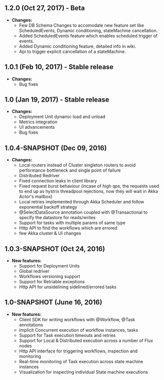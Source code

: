 ## 1.2.0 (Oct 27, 2017) - Beta
- **Changes:**
  - Few DB Schema Changes to accomodate new feature set like ScheduledEvents, Dynamic conditioning, stateMachine cancellation.
  - Added ScheduledEvents feature which enables scheduled trigger of events.
  - Added Dynamic conditioning feature, detailed info in wiki. 
  - Api to trigger explicit cancellation of a stateMachine. 
  
## 1.0.1 (Feb 10, 2017) - Stable release
- **Changes:**
  - Bug fixes

## 1.0 (Jan 19, 2017) - Stable release
- **Changes:**
  - Deployment Unit dynamic load and unload
  - Metrics integration
  - UI advancements
  - Bug fixes
  
## 1.0.4-SNAPSHOT (Dec 09, 2016)
- **Changes:**
  - Local routers instead of Cluster singleton routers to avoid performance bottleneck and single point of failure 
  - Distributed Redriver
  - Fixed connection leaks in client library
  - Fixed request burst behaviour (incase of high qps, the requests used to end up as hystrix threadpool rejections, now they will wait in Akka Actor's mailbox)
  - Local retries implemented through Akka Scheduler and follow exponential backoff strategy
  - @SelectDataSource annotation coupled with @Transactional to specify the datastore for reads/writes
  - Support for tasks with multiple params of same type
  - Http API to find the workflows which are errored
  - few Akka cluster & UI changes

## 1.0.3-SNAPSHOT (Oct 24, 2016)
- **New features:**
  - Support for Deployment Units
  - Global redriver
  - Workflows versioning support
  - Support for Retriable exceptions
  - Http API for unsidelining sidelined/errored tasks

## 1.0-SNAPSHOT (June 16, 2016)
- **New features:**
  - Client SDK for writing workflows with @Workflow, @Task annotations
  - Implicit Concurrent execution of workflow instances, tasks
  - Support for Task execution timeouts and retries
  - Support for Local & Distributed execution across a number of Flux nodes
  - Http API interface for triggering workflows, inspection and monitoring
  - Real-time monitoring of Task execution across state machine instances
  - Visualization for inspecting individual State machine executions
  
